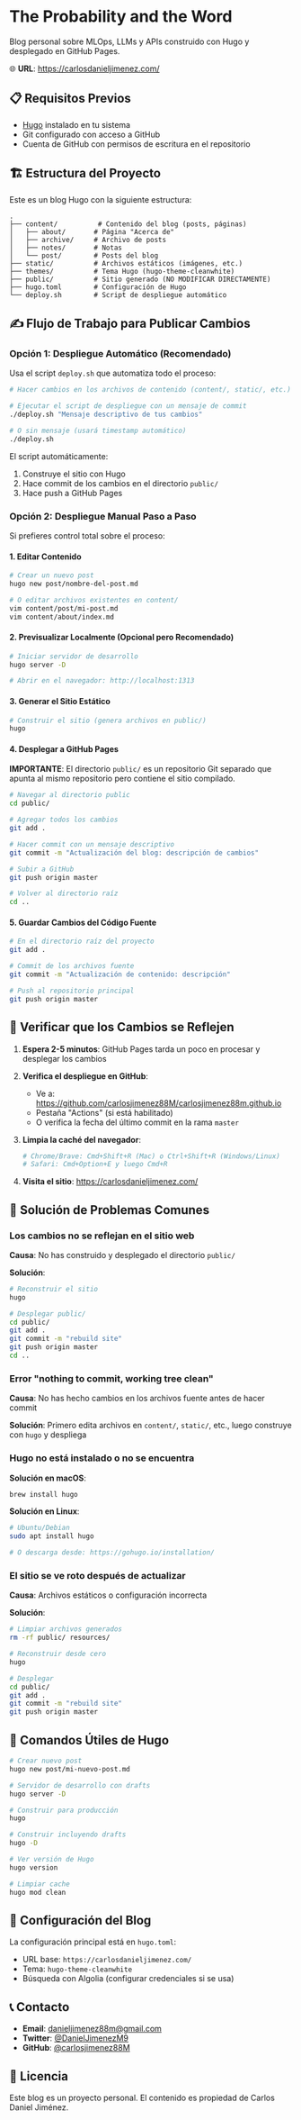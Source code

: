 # The Probability and the Word

Blog personal sobre MLOps, LLMs y APIs construido con Hugo y desplegado en GitHub Pages.

🌐 **URL**: https://carlosdanieljimenez.com/

## 📋 Requisitos Previos

- [Hugo](https://gohugo.io/installation/) instalado en tu sistema
- Git configurado con acceso a GitHub
- Cuenta de GitHub con permisos de escritura en el repositorio

## 🏗️ Estructura del Proyecto

Este es un blog Hugo con la siguiente estructura:

```
.
├── content/          # Contenido del blog (posts, páginas)
│   ├── about/       # Página "Acerca de"
│   ├── archive/     # Archivo de posts
│   ├── notes/       # Notas
│   └── post/        # Posts del blog
├── static/          # Archivos estáticos (imágenes, etc.)
├── themes/          # Tema Hugo (hugo-theme-cleanwhite)
├── public/          # Sitio generado (NO MODIFICAR DIRECTAMENTE)
├── hugo.toml        # Configuración de Hugo
└── deploy.sh        # Script de despliegue automático
```

## ✍️ Flujo de Trabajo para Publicar Cambios

### Opción 1: Despliegue Automático (Recomendado)

Usa el script `deploy.sh` que automatiza todo el proceso:

```bash
# Hacer cambios en los archivos de contenido (content/, static/, etc.)

# Ejecutar el script de despliegue con un mensaje de commit
./deploy.sh "Mensaje descriptivo de tus cambios"

# O sin mensaje (usará timestamp automático)
./deploy.sh
```

El script automáticamente:
1. Construye el sitio con Hugo
2. Hace commit de los cambios en el directorio `public/`
3. Hace push a GitHub Pages

### Opción 2: Despliegue Manual Paso a Paso

Si prefieres control total sobre el proceso:

#### 1. Editar Contenido

```bash
# Crear un nuevo post
hugo new post/nombre-del-post.md

# O editar archivos existentes en content/
vim content/post/mi-post.md
vim content/about/index.md
```

#### 2. Previsualizar Localmente (Opcional pero Recomendado)

```bash
# Iniciar servidor de desarrollo
hugo server -D

# Abrir en el navegador: http://localhost:1313
```

#### 3. Generar el Sitio Estático

```bash
# Construir el sitio (genera archivos en public/)
hugo
```

#### 4. Desplegar a GitHub Pages

**IMPORTANTE**: El directorio `public/` es un repositorio Git separado que apunta al mismo repositorio pero contiene el sitio compilado.

```bash
# Navegar al directorio public
cd public/

# Agregar todos los cambios
git add .

# Hacer commit con un mensaje descriptivo
git commit -m "Actualización del blog: descripción de cambios"

# Subir a GitHub
git push origin master

# Volver al directorio raíz
cd ..
```

#### 5. Guardar Cambios del Código Fuente

```bash
# En el directorio raíz del proyecto
git add .

# Commit de los archivos fuente
git commit -m "Actualización de contenido: descripción"

# Push al repositorio principal
git push origin master
```

## 🔄 Verificar que los Cambios se Reflejen

1. **Espera 2-5 minutos**: GitHub Pages tarda un poco en procesar y desplegar los cambios

2. **Verifica el despliegue en GitHub**:
   - Ve a: https://github.com/carlosjimenez88M/carlosjimenez88m.github.io
   - Pestaña "Actions" (si está habilitado)
   - O verifica la fecha del último commit en la rama `master`

3. **Limpia la caché del navegador**:
   ```bash
   # Chrome/Brave: Cmd+Shift+R (Mac) o Ctrl+Shift+R (Windows/Linux)
   # Safari: Cmd+Option+E y luego Cmd+R
   ```

4. **Visita el sitio**: https://carlosdanieljimenez.com/

## 🚨 Solución de Problemas Comunes

### Los cambios no se reflejan en el sitio web

**Causa**: No has construido y desplegado el directorio `public/`

**Solución**:
```bash
# Reconstruir el sitio
hugo

# Desplegar public/
cd public/
git add .
git commit -m "rebuild site"
git push origin master
cd ..
```

### Error "nothing to commit, working tree clean"

**Causa**: No has hecho cambios en los archivos fuente antes de hacer commit

**Solución**: Primero edita archivos en `content/`, `static/`, etc., luego construye con `hugo` y despliega

### Hugo no está instalado o no se encuentra

**Solución en macOS**:
```bash
brew install hugo
```

**Solución en Linux**:
```bash
# Ubuntu/Debian
sudo apt install hugo

# O descarga desde: https://gohugo.io/installation/
```

### El sitio se ve roto después de actualizar

**Causa**: Archivos estáticos o configuración incorrecta

**Solución**:
```bash
# Limpiar archivos generados
rm -rf public/ resources/

# Reconstruir desde cero
hugo

# Desplegar
cd public/
git add .
git commit -m "rebuild site"
git push origin master
```

## 📝 Comandos Útiles de Hugo

```bash
# Crear nuevo post
hugo new post/mi-nuevo-post.md

# Servidor de desarrollo con drafts
hugo server -D

# Construir para producción
hugo

# Construir incluyendo drafts
hugo -D

# Ver versión de Hugo
hugo version

# Limpiar cache
hugo mod clean
```

## 🔧 Configuración del Blog

La configuración principal está en `hugo.toml`:
- URL base: `https://carlosdanieljimenez.com/`
- Tema: `hugo-theme-cleanwhite`
- Búsqueda con Algolia (configurar credenciales si se usa)

## 📞 Contacto

- **Email**: danieljimenez88m@gmail.com
- **Twitter**: [@DanielJimenezM9](https://x.com/DanielJimenezM9)
- **GitHub**: [@carlosjimenez88M](https://github.com/carlosjimenez88M)

## 📄 Licencia

Este blog es un proyecto personal. El contenido es propiedad de Carlos Daniel Jiménez.
